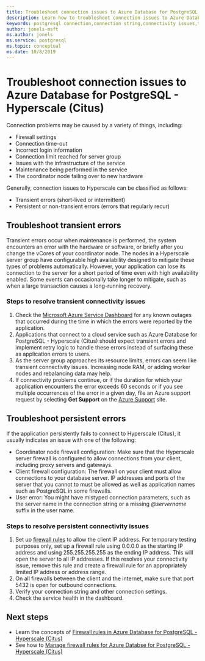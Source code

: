 ```yaml
---
title: Troubleshoot connection issues to Azure Database for PostgreSQL - Hyperscale (Citus)
description: Learn how to troubleshoot connection issues to Azure Database for PostgreSQL - Hyperscale (Citus)
keywords: postgresql connection,connection string,connectivity issues,transient error,connection error
author: jonels-msft
ms.author: jonels
ms.service: postgresql
ms.topic: conceptual
ms.date: 10/8/2019
---
```


# Troubleshoot connection issues to Azure Database for PostgreSQL - Hyperscale (Citus)

Connection problems may be caused by a variety of things, including:

* Firewall settings
* Connection time-out
* Incorrect login information
* Connection limit reached for server group
* Issues with the infrastructure of the service
* Maintenance being performed in the service
* The coordinator node failing over to new hardware

Generally, connection issues to Hyperscale can be classified as follows:

* Transient errors (short-lived or intermittent)
* Persistent or non-transient errors (errors that regularly recur)

## Troubleshoot transient errors

Transient errors occur when maintenance is performed, the system encounters an
error with the hardware or software, or briefly after you change the vCores of
your coordinator node. The nodes in a Hyperscale server group have configurable
high availability designed to mitigate these types of problems automatically.
However, your application can lose its connection to the server for a short
period of time even with high availability enabled. Some events can
occasionally take longer to mitigate, such as when a large transaction causes a
long-running recovery.

### Steps to resolve transient connectivity issues

1. Check the [Microsoft Azure Service
   Dashboard](https://azure.microsoft.com/status) for any known outages that
   occurred during the time in which the errors were reported by the application.
2. Applications that connect to a cloud service such as Azure Database for
   PostgreSQL - Hyperscale (Citus) should expect transient errors and implement
   retry logic to handle these errors instead of surfacing these as application
   errors to users.
3. As the server group approaches its resource limits, errors can seem like
   transient connectivity issues. Increasing node RAM, or adding worker nodes
   and rebalancing data may help.
4. If connectivity problems continue, or if the duration for which your
   application encounters the error exceeds 60 seconds or if you see multiple
   occurrences of the error in a given day, file an Azure support request by
   selecting **Get Support** on the [Azure
   Support](https://azure.microsoft.com/support/options) site.

## Troubleshoot persistent errors

If the application persistently fails to connect to Hyperscale (Citus), it
usually indicates an issue with one of the following:

* Coordinator node firewall configuration: Make sure that the Hyperscale server
  firewall is configured to allow connections from your client, including proxy
  servers and gateways.
* Client firewall configuration: The firewall on your client must allow
  connections to your database server. IP addresses and ports of the server
  that you cannot to must be allowed as well as application names such as
  PostgreSQL in some firewalls.
* User error: You might have mistyped connection parameters, such as the server
  name in the connection string or a missing *\@servername* suffix in the user
  name.

### Steps to resolve persistent connectivity issues

1. Set up [firewall rules](howto-hyperscale-manage-firewall-using-portal.md) to
   allow the client IP address. For temporary testing purposes only, set up a
   firewall rule using 0.0.0.0 as the starting IP address and using
   255.255.255.255 as the ending IP address. This will open the server to all IP
   addresses. If this resolves your connectivity issue, remove this rule and
   create a firewall rule for an appropriately limited IP address or address
   range.
2. On all firewalls between the client and the internet, make sure that port
   5432 is open for outbound connections.
3. Verify your connection string and other connection settings.
4. Check the service health in the dashboard.

## Next steps

* Learn the concepts of [Firewall rules in Azure Database for PostgreSQL - Hyperscale (Citus)](concepts-hyperscale-firewall-rules.md)
* See how to [Manage firewall rules for Azure Databse for PostgreSQL - Hyperscale (Citus)](howto-hyperscale-manage-firewall-using-portal.md)
